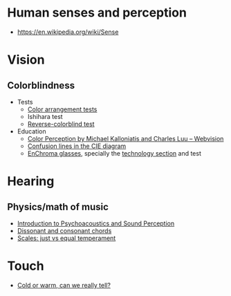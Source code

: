 # Human senses and perception
- https://en.wikipedia.org/wiki/Sense

# Vision
## Colorblindness
- Tests
  - [Color arrangement tests](http://www.color-blindness.com/color-arrangement-test/)
  - Ishihara test
  - [Reverse-colorblind test](http://www.cs.unm.edu/~aaron/creative/colorTest.htm)
- Education
  - [Color Perception by Michael Kalloniatis and Charles Luu – Webvision](webvision.med.utah.edu/book/part-viii-gabac-receptors/color-perception/#deficiencies)
  - [Confusion lines in the CIE diagram](http://www.color-blindness.com/2009/01/19/colorblind-colors-of-confusion/)
  - [EnChroma glasses](http://enchroma.com), specially the [technology section](http://enchroma.com/technology/) and test

# Hearing
## Physics/math of music
- [Introduction to Psychoacoustics and Sound Perception](http://acousticslab.org/psychoacoustics/)
- [Dissonant and consonant chords](https://www.thoughtco.com/understanding-dissonant-and-consonant-chords-2456562)
- [Scales: just vs equal temperament](http://pages.mtu.edu/~suits/scales.html)

# Touch
- [Cold or warm, can we really tell?](https://www.scientificamerican.com/article/cold-or-warm-can-we-really-tell/)



